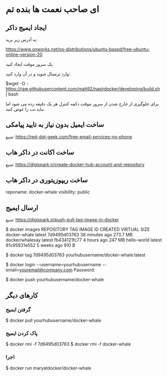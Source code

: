 # ای صاحب نعمت ها بنده تم
## ایجاد ایمیج داکر
به آدرس زیر برید:

https://www.onworks.net/os-distributions/ubuntu-based/free-ubuntu-online-version-20

یک سرور موقت ایجاد کنید.

وارد ترمینال شوید و در آن وارد کنید:

$wget -O - https://raw.githubusercontent.com/mah92/nasirdocker/developing/build.sh | bash

برای جلوگیری از خارج شدن از سرور موقت دکمه کنترل هر یک دقیقه زده می شود اما نباید تب را عوض کنید. 

## ساخت ایمیل بدون نیاز به تایید پیامکی
منبع: https://red-dot-geek.com/free-email-services-no-phone


## ساخت اکانت در داکر هاب
منبع: https://digispark.ir/create-docker-hub-account-and-repository

## ساخت ریپوزیتوری در داکر هاب
reponame: docker-whale
visibility: public

## ارسال ایمیج
منبع: https://digispark.ir/push-pull-tag-image-in-docker

$ docker images
REPOSITORY           TAG          IMAGE ID            CREATED             VIRTUAL SIZE
docker-whale         latest       7d9495d03763        38 minutes ago      273.7 MB
docker/whalesay      latest       fb434121fc77        4 hours ago         247 MB
hello-world          latest       91c95931e552        5 weeks ago         910 B

$ docker tag 7d9495d03763 yourhubusername/docker-whale:latest

$ docker login --username=yourhubusername --email=youremail@company.com
Password:

$ docker push yourhubusername/docker-whale

## کارهای دیگر
### گرفتن ایمیج
 $ docker pull yourhubusername/docker-whale
### پاک کردن ایمیج
$ docker rmi -f 7d9495d03763
$ docker rmi -f docker-whale

### اجرا
$ docker run maryatdocker/docker-whale
